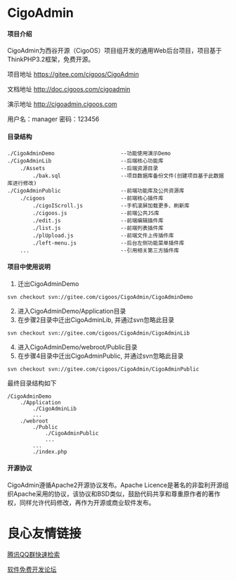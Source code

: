 # CigoAdmin

#### 项目介绍
CigoAdmin为西谷开源（CigoOS）项目组开发的通用Web后台项目，项目基于ThinkPHP3.2框架，免费开源。

项目地址
https://gitee.com/cigoos/CigoAdmin

文档地址
http://doc.cigoos.com/cigoadmin

演示地址
http://cigoadmin.cigoos.com

用户名：manager
密码：123456

#### 目录结构
```
./CigoAdminDemo                     --功能使用演示Demo
./CigoAdminLib                      --后端核心功能库
    ./Assets                        --后端资源目录
        ./bak.sql                   --项目数据库备份文件(创建项目基于此数据库进行修改)
./CigoAdminPublic                   --前端功能库及公共资源库
    ./cigoos                        --前端核心插件库
        ./cigoIScroll.js            --手机滚屏加载更多、刷新库
        ./cigoos.js                 --前端公共JS库
        ./edit.js                   --前端编辑插件库
        ./list.js                   --前端列表插件库
        ./plUpload.js               --前端文件上传插件库
        ./left-menu.js              --后台左侧功能菜单插件库
    ...                             --引用相关第三方插件库
```

#### 项目中使用说明
1. 迁出CigoAdminDemo
```
svn checkout svn://gitee.com/cigoos/CigoAdmin/CigoAdminDemo
```
2. 进入CigoAdminDemo/Application目录
3. 在步骤2目录中迁出CigoAdminLib, 并通过svn忽略此目录
```
svn checkout svn://gitee.com/cigoos/CigoAdmin/CigoAdminLib
```
4. 进入CigoAdminDemo/webroot/Public目录
5. 在步骤4目录中迁出CigoAdminPublic, 并通过svn忽略此目录
```
svn checkout svn://gitee.com/cigoos/CigoAdmin/CigoAdminPublic
```

最终目录结构如下
```
/CigoAdminDemo
    ./Application
        ./CigoAdminLib
        ...
    ./webroot
        ./Public
            ./CigoAdminPublic
            ...
        ...
        ./index.php
```


#### 开源协议

CigoAdmin遵循Apache2开源协议发布。Apache Licence是著名的非盈利开源组织Apache采用的协议，该协议和BSD类似，鼓励代码共享和尊重原作者的著作权，同样允许代码修改，再作为开源或商业软件发布。

 # 良心友情链接

[腾讯QQ群快速检索](http://u.720life.cn/s/8cf73f7c)

[软件免费开发论坛](http://u.720life.cn/s/bbb01dc0)